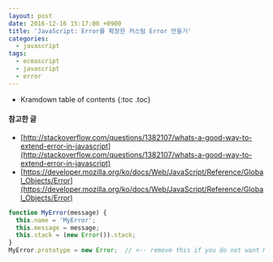 ```yaml
---
layout: post
date: 2016-12-16 15:17:00 +0900
title: 'JavaScript: Error를 확장한 커스텀 Error 만들기'
categories:
  - javascript
tags:
  - ecmascript
  - javascript
  - error
---
```


* Kramdown table of contents
{:toc .toc}

#### 참고한 글

- [http://stackoverflow.com/questions/1382107/whats-a-good-way-to-extend-error-in-javascript](http://stackoverflow.com/questions/1382107/whats-a-good-way-to-extend-error-in-javascript)
- [https://developer.mozilla.org/ko/docs/Web/JavaScript/Reference/Global_Objects/Error](https://developer.mozilla.org/ko/docs/Web/JavaScript/Reference/Global_Objects/Error)

```js
function MyError(message) {
  this.name = 'MyError';
  this.message = message;
  this.stack = (new Error()).stack;
}
MyError.prototype = new Error;  // <-- remove this if you do not want MyError to be instanceof Error
```
